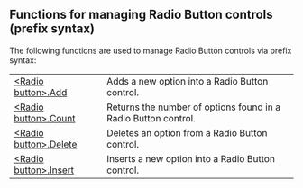 


## Functions for managing Radio Button controls (prefix syntax)
			



<a name="NOTE1"></a>
<a name="NOTE1_1"></a>
The following functions are used to manage Radio Button controls via prefix syntax:



|   |   |
| --- | --- |
| [&lt;Radio button&gt;.Add](../WDLang1/1000021186.md) | Adds a new option into a Radio Button control. |
| [&lt;Radio button&gt;.Count](../WDLang1/1000021188.md) | Returns the number of options found in a Radio Button control. |
| [&lt;Radio button&gt;.Delete](../WDLang1/1000021189.md) | Deletes an option from a Radio Button control. |
| [&lt;Radio button&gt;.Insert](../WDLang1/1000021187.md) | Inserts a new option into a Radio Button control. |






